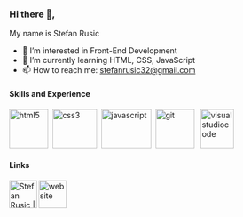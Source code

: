 ### Hi there 👋,
  My name is  Stefan Rusic
- 👀 I’m interested in Front-End Development
- 🌱 I’m currently learning HTML, CSS, JavaScript
- 📫 How to reach me: stefanrusic32@gmail.com

#### Skills and Experience

<img src="https://user-images.githubusercontent.com/90396418/166126028-b6fe2297-768b-414d-90d4-3fa1ac9a0e01.png" alt="html5" height="70px;" width="70px;">&nbsp;
<img src="https://user-images.githubusercontent.com/90396418/166126034-1aefc58e-4d80-4cb1-a6bb-20dbaf9ddbce.png" alt="css3" height="70px;" width="80px;">&nbsp;
<img src="https://user-images.githubusercontent.com/90396418/166126038-c30a6046-fbde-4cc7-8dc8-0691ba1d9e49.png" alt="javascript" height=70px; width="90px;">&nbsp;
<img src="https://user-images.githubusercontent.com/90396418/166126039-06745675-ff8a-4ad6-81a6-ea2d6f185c98.png" alt="git" height="70px;" width="70px;">&nbsp;&nbsp;
<img src="https://user-images.githubusercontent.com/90396418/166126040-35d83eb6-c643-4610-a6ad-b85a8493fe5d.png" alt="visualstudiocode" height="70px;" width="60px;">

#### Links
[<img src='https://user-images.githubusercontent.com/82830616/142861978-ef69b1da-8a58-4d06-a7f1-b1d8f3be6145.png' alt='website' height="50px;">](https://www.stefanrusic.com)  &nbsp; &nbsp;
[<img align="left" alt="Stefan Rusic | LinkedIn" height="50px;" src="https://upload.wikimedia.org/wikipedia/commons/c/ca/LinkedIn_logo_initials.png"/>](https://www.linkedin.com/in/stefanrusic/)
